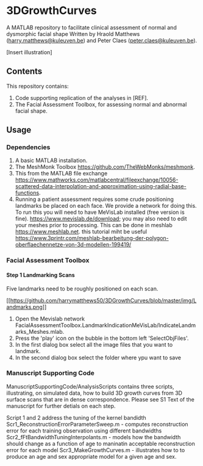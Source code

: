 # 3DGrowthCurves
A MATLAB repository to facilitate clinical assessment of normal and dysmorphic facial shape
Written by Hraold Matthews (harry.matthews@kuleuven.be) and Peter Claes (peter.claes@kuleuven.be).

[Insert illustration]
## Contents
This repository contains:
1) Code supporting replication of the analyses in [REF].
2) The Facial Assessment Toolbox, for assessing normal and abnormal facial shape.

## Usage
### Dependencies
1) A basic MATLAB installation.
2) The MeshMonk Toolbox https://github.com/TheWebMonks/meshmonk.
3) This from the MATLAB file exchange  https://www.mathworks.com/matlabcentral/fileexchange/10056-scattered-data-interpolation-and-approximation-using-radial-base-functions.
4) Running a patient assessment requires some crude positioning landmarks be placed on each face. We provide a network for doing this. To run this you will need to have MeVisLab installed (free version is fine). https://www.mevislab.de/download; you may also need to edit your meshes prior to processing. This can be done in meshlab https://www.meshlab.net. this tutorial miht be useful https://www.3printr.com/meshlab-bearbeitung-der-polygon-oberflaechennetze-von-3d-modellen-199419/

### Facial Assessment Toolbox
#### Step 1 Landmarking Scans
Five landmarks need to be roughly positioned on each scan. 

[[https://github.com/harrymatthews50/3DGrowthCurves/blob/master/img/Landmarks.png]]

1. Open the Mevislab network FacialAssessmentToolbox.LandmarkIndicationMeVisLab/IndicateLandmarks_Meshes.mlab.
2.  Press the 'play' icon on the bubble in the bottom left 'SelectObjFiles'.
3. In the first dialog box select all the image files that you want to landmark.
4. In the second dialog box select the folder where ypu want to save 





### Manuscript Supporting Code
ManuscriptSupportingCode/AnalysisScripts contains three scripts, illustrating, on simulated data, how to build 3D growth curves from 3D surface scans that are in dense correspondence. Please see S1 Text of the manuscript for further detials on each step.

Script 1 and 2 address the tuning of the kernel bandidth
Scr1_ReconstructionErrorParameterSweep.m - computes reconstruction error for each training observation using different bandwidths
Scr2_fFtBandwidthTuningInterpolants.m - models how the bandwidth should change as a function of age to maninatin acceptable reconstruction error for each model
Scr3_MakeGrowthCurves.m - illustrates how to to produce an age and sex appropriate model for a given age and sex.


